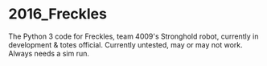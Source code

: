 # 2016_Freckles
The Python 3 code for Freckles, team 4009's Stronghold robot, currently in
development & totes official. Currently untested, may or may not work. Always
needs a sim run.
